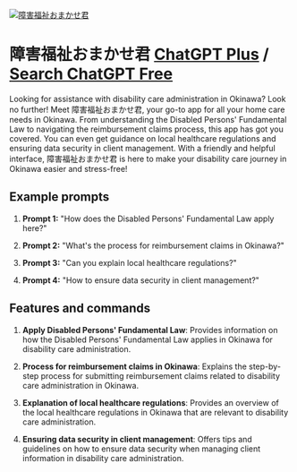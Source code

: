 
[![障害福祉おまかせ君](https://files.oaiusercontent.com/file-Uvz8NAU7cNa8E9Ud5151nKZ1?se=2123-10-17T10%3A52%3A36Z&sp=r&sv=2021-08-06&sr=b&rscc=max-age%3D31536000%2C%20immutable&rscd=attachment%3B%20filename%3DIMG_0026.JPG&sig=T2cvUGm9eOuOlJVHW%2B2ZbNqV8/SahiOBs69nQYThkSA%3D)](https://chat.openai.com/g/g-MkdIxtcuC-zhang-hai-fu-zhi-omakasejun)

# 障害福祉おまかせ君 [ChatGPT Plus](https://chat.openai.com/g/g-MkdIxtcuC-zhang-hai-fu-zhi-omakasejun) / [Search ChatGPT Free](https://gptcall.net/index.html#/?search=%E9%9A%9C%E5%AE%B3%E7%A6%8F%E7%A5%89%E3%81%8A%E3%81%BE%E3%81%8B%E3%81%9B%E5%90%9B)

Looking for assistance with disability care administration in Okinawa? Look no further! Meet 障害福祉おまかせ君, your go-to app for all your home care needs in Okinawa. From understanding the Disabled Persons' Fundamental Law to navigating the reimbursement claims process, this app has got you covered. You can even get guidance on local healthcare regulations and ensuring data security in client management. With a friendly and helpful interface, 障害福祉おまかせ君 is here to make your disability care journey in Okinawa easier and stress-free!

## Example prompts

1. **Prompt 1:** "How does the Disabled Persons' Fundamental Law apply here?"

2. **Prompt 2:** "What's the process for reimbursement claims in Okinawa?"

3. **Prompt 3:** "Can you explain local healthcare regulations?"

4. **Prompt 4:** "How to ensure data security in client management?"

## Features and commands

1. **Apply Disabled Persons' Fundamental Law**: Provides information on how the Disabled Persons' Fundamental Law applies in Okinawa for disability care administration.

2. **Process for reimbursement claims in Okinawa**: Explains the step-by-step process for submitting reimbursement claims related to disability care administration in Okinawa.

3. **Explanation of local healthcare regulations**: Provides an overview of the local healthcare regulations in Okinawa that are relevant to disability care administration.

4. **Ensuring data security in client management**: Offers tips and guidelines on how to ensure data security when managing client information in disability care administration.


